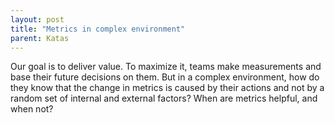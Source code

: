 ```yaml
---
layout: post
title: "Metrics in complex environment"
parent: Katas
---
```

Our goal is to deliver value. To maximize it, teams make measurements and base their future decisions on them. But in a complex environment, how do they know that the change in metrics is caused by their actions and not by a random set of internal and external factors? When are metrics helpful, and when not?
